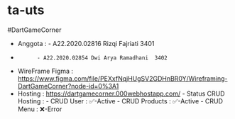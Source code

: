 # ta-uts
#DartGameCorner

- Anggota : - A22.2020.02816 Rizqi Fajriati  3401
- 	        - A22.2020.02854 Dwi Arya Ramadhani  3402
- WireFrame Figma : https://www.figma.com/file/PEXxfNqjHUgSV2GDHnBR0Y/Wireframing-DartGameCorner?node-id=0%3A1
- Hosting : https://dartgamecorner.000webhostapp.com/
      - Status CRUD Hosting :
              - CRUD User : ✅-Active
              - CRUD Products : ✅-Active
              - CRUD Menu : ❌-Error

